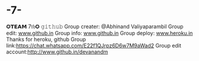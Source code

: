 # -7-
✪𝗧𝗘𝗔𝗠 7𝔱𝔥✪ 𝚐𝚒𝚝𝚑𝚞𝚋 Group creater: @⁨Abhinand Valiyaparambil⁩  Group edit: www.github.in Group info: www.github.in Group deploy: www.heroku.in  Thanks for heroku, github  Group link:https://chat.whatsapp.com/E22f1QJrpz6D6w7M9aWad2   Group edit account:http://www.github.in/devanandm
